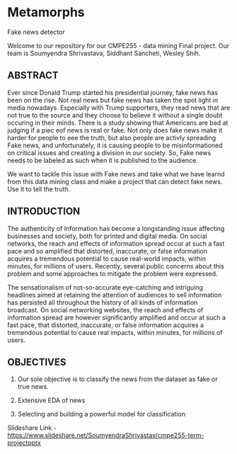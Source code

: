 # Metamorphs
Fake news detector

Welcome to our repository for our CMPE255 - data mining Final project. 
Our team is Soumyendra Shrivastava, Siddhant Sancheti, Wesley Shih. 

ABSTRACT
---

Ever since Donald Trump started his presidential journey, fake news has been on the rise. Not real news but fake news has taken the spot light in media nowadays. Especially with Trump supporters, they read news that are not true to the source and they choose to believe it without a single doubt occuring in their minds. There is a study showing that Americans are bad at judging if a piec eof news is real or fake. Not only does fake news make it harder for people to eee the truth, but also people are activly spreading Fake news, and unfortunately, it is causing people to be misinformationed on critical issues and creating a division in our society. So, Fake news needs to be labeled as such when it is published to the audience.  

We want to tackle this issue with Fake news and take what we have learnd from this data mining class and make a project that can detect fake news. Use it to tell the truth.


INTRODUCTION
---

The authenticity of Information has become a longstanding issue affecting businesses and society, both for printed and digital media. On social networks, the reach and effects of information spread occur at such a fast pace and so amplified that distorted, inaccurate, or false information acquires a tremendous potential to cause real-world impacts, within minutes, for millions of users. Recently, several public concerns about this problem and some approaches to mitigate the problem were expressed.

 

The sensationalism of not-so-accurate eye-catching and intriguing headlines aimed at retaining the attention of audiences to sell information has persisted all throughout the history of all kinds of information broadcast. On social networking websites, the reach and effects of information spread are however significantly amplified and occur at such a fast pace, that distorted, inaccurate, or false information acquires a tremendous potential to cause real impacts, within minutes, for millions of users.

 

OBJECTIVES
---

1. Our sole objective is to classify the news from the dataset as fake or true news.

2. Extensive EDA of news

3. Selecting and building a powerful model for classification


Slideshare Link - https://www.slideshare.net/SoumyendraShrivastav/cmpe255-term-projectpptx

